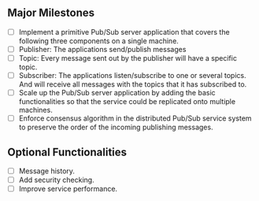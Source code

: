## Major Milestones
- [ ] Implement a primitive Pub/Sub server application that covers the following three components on a single machine.
- [ ] Publisher: The applications send/publish messages
- [ ] Topic: Every message sent out by the publisher will have a specific topic.
- [ ] Subscriber: The applications listen/subscribe to one or several topics. And will receive all messages with the 
topics that it has subscribed to.
- [ ] Scale up the Pub/Sub server application by adding the basic functionalities so that the service could be 
replicated onto multiple machines.
- [ ] Enforce consensus algorithm in the distributed Pub/Sub service system to preserve the order of the incoming 
publishing messages.

## Optional Functionalities
- [ ] Message history.
- [ ] Add security checking.
- [ ] Improve service performance.
